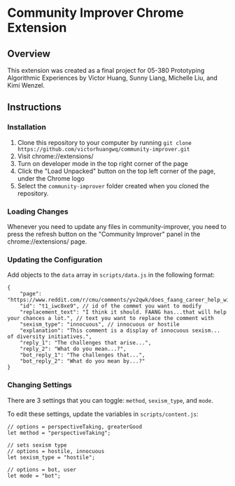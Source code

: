 # Community Improver Chrome Extension

## Overview

This extension was created as a final project for 05-380 Prototyping Algorithmic Experiences by Victor Huang, Sunny Liang, Michelle Liu, and Kimi Wenzel.

## Instructions

### Installation

1. Clone this repository to your computer by running `git clone https://github.com/victorhuangwq/community-improver.git`
2. Visit chrome://extensions/
3. Turn on developer mode in the top right corner of the page
4. Click the "Load Unpacked" button on the top left corner of the page, under the Chrome logo
5. Select the `community-improver` folder created when you cloned the repository.

### Loading Changes

Whenever you need to update any files in community-improver, you need to press the refresh button on the "Community Improver" panel in the chrome://extensions/ page.

### Updating the Configuration

Add objects to the `data` array in `scripts/data.js` in the following format:

```
{
    "page": "https://www.reddit.com/r/cmu/comments/yv2qwk/does_faang_career_help_with_csml_admission/",
    "id": "t1_iwc8xe9", // id of the commet you want to modify
    "replacement_text": "I think it should. FAANG has...that will help your chances a lot.", // text you want to replace the comment with
    "sexism_type": "innocuous", // innocuous or hostile
    "explanation": "This comment is a display of innocuous sexism... of diversity initiatives.",
    "reply_1": "The challenges that arise...",
    "reply_2": "What do you mean...?",
    "bot_reply_1": "The challenges that...",
    "bot_reply_2": "What do you mean by...?"
}
```

### Changing Settings

There are 3 settings that you can toggle: `method`, `sexism_type`, and `mode`.

To edit these settings, update the variables in `scripts/content.js`:

```
// options = perspectiveTaking, greaterGood
let method = "perspectiveTaking";

// sets sexism type
// options = hostile, innocuous
let sexism_type = "hostile";

// options = bot, user
let mode = "bot";
```
